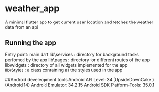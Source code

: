 # weather_app

A minimal flutter app to get current user location and fetches the weather data from an api

## Running the app

Entry point: main.dart
lib\services : directory for background tasks perfomed by the app
lib\pages : directory for different routes of the app
lib\widgets : directory of all widgets implemented for the app  
lib\Styles : a class containing all the styles used in the app

##Android develeopment tools
Android API Level: 34 (UpsideDownCake ) (Android 14)
Android Emulator: 34.2.15
Android SDK Platform-Tools: 35.0.1
